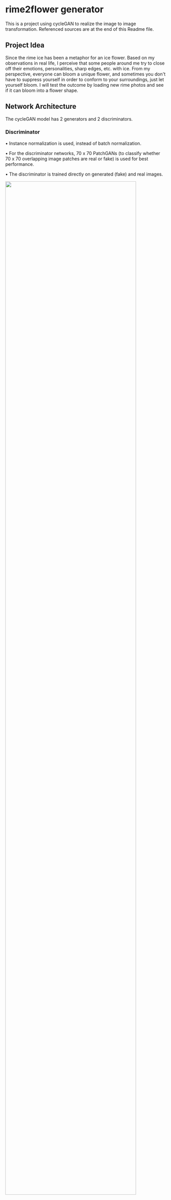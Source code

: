 # rime2flower generator

This is a project using cycleGAN to realize the image to image transformation. Referenced sources are at the end of this Readme file.

## Project Idea

Since the rime ice has been a metaphor for an ice flower. Based on my observations in real life, I perceive that some people around me try to close off their emotions, personalities, sharp edges, etc. with ice. From my perspective, everyone can bloom a unique flower, and sometimes you don't have to suppress yourself in order to conform to your surroundings, just let yourself bloom. I will test the outcome by loading new rime photos and see if it can bloom into a flower shape.

## Network Architecture
The cycleGAN model has 2 generators and 2 discriminators. 

### Discriminator

•	Instance normalization is used, instead of batch normalization. 

•	For the discriminator networks, 70 x 70 PatchGANs (to classify whether 70 x 70 overlapping image patches are real or fake) is used for best performance. 

•	The discriminator is trained directly on generated (fake) and real images.

<img src="https://git.arts.ac.uk/storage/user/709/files/6d498e9a-02f6-4fac-b426-3847a4ff7e41" width="90%"></img> 

### Generator

•	The generator uses resnet block, which concatenate the output with the input.

•	The model has 2 generator models:

1.Generator-A: Generates images for the first domain (flower paintings).

2.Generator-B: Generates images for the second domain (rime photos).

•	Inputs to generators come from the other domain:

Rime –-- Generator-A –-- Flower

Flower –-- Generator-B --- Rime

•	Each generator has a corresponding discriminator model (Discriminator A and B)

Flower --- Discriminator-A ---Real/Fake

Rime --- Generator-A (Generates Flower) --- Discriminator-A --- Real/Fake

Rime --- Discriminator-B ---Real/Fake

Flower --- Generator-B (Generates Rime) --- Discriminator-B --- Real/Fake

•	Cycle consistency: Generator models are trained to reproduce the original image. Use generates image as input to the corresponding generator model and compare the output image to the original image.

•	Identity mapping: When an image from the other domain is provided to the Generator, it is expected to generate the same image. The identity mapping loss helps preserve the color of the input photos.

<img src="https://git.arts.ac.uk/storage/user/709/files/cc5cdbb8-207d-41dd-8dfa-e0152a430f54" width="90%"></img>
<img src="https://git.arts.ac.uk/storage/user/709/files/3ae39fe4-15a7-4e3a-887e-a74f91b774c7" width="90%"></img> 

### Combine the models

*When loading the real samples, it is important to use ‘tanh’ which goes from -1 to 1 to scale the images.

#### Generator training
Generator is trained via the combined model to minimize 4 different losses.

1.Adversarial loss (L2 - MSE): Minimize the loss predicted by the discriminator for generated images marked as ‘real’

2.Identity loss (L1 - MAE): Output the source image just as it is without translation.

3.Cycle loss forward (L1 - MAE): Regeneration of a source image when used with the model (Rime to Flower).

4.Cycle loss backward (L1 - MAE): Regeneration of a source image when used with the model (Flower to Rime).

*MSE = Main Squared Error, MAE = Main Absolute Error

#### Discriminator training
•	Setting the label to 1: tell the discriminator the samples are real.

•	Setting the label to 0: tell the discriminator the samples are fake.

*Save the trained model to avoid repeating the training step each time running the code.

<img src="https://git.arts.ac.uk/storage/user/709/files/1cb1621d-0e2d-4fbd-a13a-2267a648e35a" width="90%"></img>

### Training
Load 50 images to each poolA and poolB as an input to discriminator.

For each iteration, generate X_realA (real flower), y_realA, X_realB (real rime), y_realB; X_fakeA (fake flower), y_fakeA, X_fakeB (fake rime), y_fakeB.

Update the images to the pool and train the model.

The generated results and models are saved every 500 epochs to record the progress. 


## Load Dataset & Train Model

Load images from dataset. Since I ran the code on GoogleColab, I connected the path to GoogleDrive to get the uploaded dataset which cotains the images.

testA: 168 flower paintings, testB: 168 rime photos, trainA: 1632 flower paintings, trainB: 992 rime photos

Once the images are loaded, the model could be trained. The trained models are saved as ‘g_model_AtoB_002500.h5’ and ‘g_model_BtoA_002500.h5’.

<img src="https://git.arts.ac.uk/storage/user/709/files/95b51998-18ee-43ee-b630-b9f52f93b810" width="90%"></img> 

Here are some test outputs.

<img src="https://git.arts.ac.uk/storage/user/709/files/9f4323b7-b49d-4df2-bb10-16129fade4e4" width="90%"></img>
<img src="https://git.arts.ac.uk/storage/user/709/files/fbb9a8fc-6690-4d91-b3fa-ed44514bbc72" width="90%"></img>

## Now it’s time to do some experiments with new images

These are some new rime photos I found online. By loading the images into the model, scaling them to 1 to -1, some beautiful outputs are generated.

<img src="https://git.arts.ac.uk/storage/user/709/files/e9d82f0b-f5b7-44a9-a59c-da1bbe49daae" width="90%"></img> 
<img src="https://git.arts.ac.uk/storage/user/709/files/b5dbae0d-b2c9-4bbd-8d92-9192cc8b96eb" width="90%"></img>

<img src="https://git.arts.ac.uk/storage/user/709/files/85ff2e7c-9e51-4f16-be6e-0df88ea08c27" width="30%"></img> <img src="https://git.arts.ac.uk/storage/user/709/files/70af4ae0-2047-45b7-9a42-195d5792f15b" width="30%"></img> <img src="https://git.arts.ac.uk/storage/user/709/files/b1b9264f-6dcd-4a96-ba26-f6bb1290b916" width="30%"></img> <img src="https://git.arts.ac.uk/storage/user/709/files/292e2862-2f28-4d33-b743-461d49e99744" width="30%"></img> <img src="https://git.arts.ac.uk/storage/user/709/files/1a66afc8-1772-4560-b52d-349e7fc1a38f" width="30%"></img> <img src="https://git.arts.ac.uk/storage/user/709/files/e785a610-487a-4abe-8850-9c484bbd3b0e" width="30%"></img> <img src="https://git.arts.ac.uk/storage/user/709/files/2f9659f5-320d-4683-8a8b-572b0422f921" width="30%"></img> <img src="https://git.arts.ac.uk/storage/user/709/files/770d2c43-f9ce-4acd-8851-f369a9f2493e" width="30%"></img> <img src="https://git.arts.ac.uk/storage/user/709/files/12c11946-9eed-4f74-9f24-17f01720870f" width="30%"></img> <img src="https://git.arts.ac.uk/storage/user/709/files/9d82b76f-3281-4246-a690-3c8d366a8795" width="30%"></img> <img src="https://git.arts.ac.uk/storage/user/709/files/867f10b5-e70e-43a4-a101-e6dc02898b8f" width="30%"></img> <img src="https://git.arts.ac.uk/storage/user/709/files/1f3690c0-8e38-4394-81e3-1ad3f7dd4a9b" width="30%"></img> 

## Evaluation Method

The performance of the project is evaluated based on both the generated image and the reconstructed image.

In terms of the AtoB model, the performance of the model can be assessed by comparing the similarity of the generated images and the input flower paintings in terms of pattern colour and style. In this project, the generated images generally met this criterion and showed some surprising outputs.
Another evaluation criterion was the degree of reproduction by comparing the reconstructed images with the input rime photos. The closer the two are, the better the model performs. In this project again, the reconstructed images largely reproduced the colours of the original image and did not allow any stray colours to blend in, although the contrast was slightly higher than in the original image.

Overall, I think this project did a good job in terms of achieving the core idea and meeting the objectives.

## References

### Datasets

Wiki-Art : Visual Art Encyclopedia (folder: flower paintings)
https://www.kaggle.com/datasets/ipythonx/wikiart-gangogh-creating-art-gan

Weather Image Recognition (folder: rime)
https://www.kaggle.com/datasets/jehanbhathena/weather-dataset 


### Referenced code


instancenormalization.py 
      https://github.com/keras-team/keras-contrib/blob/master/keras_contrib/layers/normalization/instancenormalization.py

cycleGAN_model.py 
      https://github.com/bnsreenu/python_for_microscopists/blob/master/253_254_cycleGAN_monet2photo/254-cycleGAN_model.py

cycleGAN_monet2photo.py
      https://github.com/bnsreenu/python_for_microscopists/blob/master/253_254_cycleGAN_monet2photo/254-cycleGAN_monet2photo.py


### Tutorial
'A Gentle Introduction to CycleGAN for Image Translation'
      https://machinelearningmastery.com/what-is-cyclegan/

'Unpaired image to image translation​ using cycleGAN in keras'
      https://www.youtube.com/watch?v=2MSGnkir9ew


### Papers

'Image-to-Image Translation with Conditional Adversarial Networks'
      https://openaccess.thecvf.com/content_cvpr_2017/papers/Isola_Image-To-Image_Translation_With_CVPR_2017_paper.pdf

'Toward Realistic Image Compositing with Adversarial Learning'
      https://openaccess.thecvf.com/content_CVPR_2019/papers/Chen_Toward_Realistic_Image_Compositing_With_Adversarial_Learning_CVPR_2019_paper.pdf
